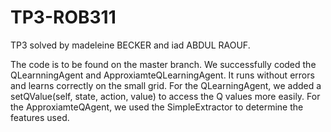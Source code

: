 # TP3-ROB311
TP3 solved by madeleine BECKER and iad ABDUL RAOUF.

The code is to be found on the master branch. We successfully coded the QLearnningAgent and ApproxiamteQLearningAgent. It runs without errors and learns correctly on the small grid. 
For the QLearningAgent, we added a setQValue(self, state, action, value) to access the Q values more easily. 
For the ApproxiamteQAgent, we used the SimpleExtractor to determine the features used. 

